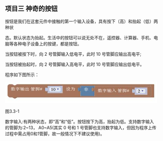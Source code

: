 ## 项目三 神奇的按钮

按钮是我们在这套元件中接触的第一个输入设备，具有按下（高）和抬起（低）两种状

态。默认状态为抬起。生活中的按钮可以说无处不在，遥控器、计算器、手机、电脑等各种电子设备上的按键，都是按钮。

当按钮被按下时，向 2 号管脚输入低电平，此时 10 号管脚应输出高电平;

当按钮被抬起时，向 2 号管脚输入高电平，此时 10 号管脚应输出低电平。

程序如下图所示：

![img](/assets/image214.jpg)

图3.3-1

数字输入:有两种状态，即“高”和“低”。按钮按下为高，抬起为低。支持数字输入的管脚为:2~13， A0~A5(其实 0 号和 1 号管脚也支持数字输入，但因为程序上传过程中需占用0和1管脚，故一般情况下不建议使用)。